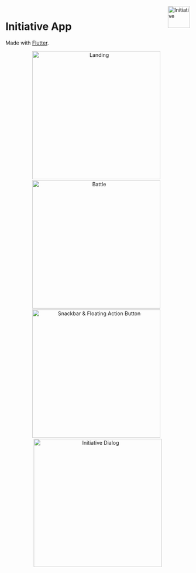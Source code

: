 <img src="https://user-images.githubusercontent.com/3826929/54956180-a887e600-4f4f-11e9-882b-af56edd05fe9.png" title="Initiative" align="right" height="60" />

# Initiative App

Made with [Flutter](https://flutter.dev/).

<p align="center">
<img src="https://user-images.githubusercontent.com/3826929/54956096-724a6680-4f4f-11e9-8077-9560031e5808.png" title="Landing" height="350" />
&nbsp;
<img src="https://user-images.githubusercontent.com/3826929/54956098-737b9380-4f4f-11e9-861a-cd7b3c8863f9.png" title="Battle" height="350" />
&nbsp;
<img src="https://user-images.githubusercontent.com/3826929/55121991-63091b80-50fd-11e9-9a4d-4fd900797ab8.png" title="Snackbar &amp; Floating Action Button" height="350" />
&nbsp;
<img src="https://user-images.githubusercontent.com/3826929/55122087-c6934900-50fd-11e9-9fd0-0e62e176a633.png" title="Initiative Dialog" height="350" />  
</p>
